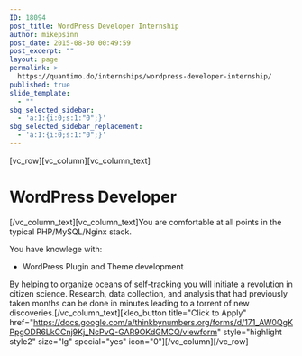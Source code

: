 ```yaml
---
ID: 18094
post_title: WordPress Developer Internship
author: mikepsinn
post_date: 2015-08-30 00:49:59
post_excerpt: ""
layout: page
permalink: >
  https://quantimo.do/internships/wordpress-developer-internship/
published: true
slide_template:
  - ""
sbg_selected_sidebar:
  - 'a:1:{i:0;s:1:"0";}'
sbg_selected_sidebar_replacement:
  - 'a:1:{i:0;s:1:"0";}'
---
```

[vc_row][vc_column][vc_column_text]
<h1>WordPress Developer</h1>
[/vc_column_text][vc_column_text]You are comfortable at all points in the typical PHP/MySQL/Nginx stack.

You have knowlege with:
- WordPress Plugin and Theme development

By helping to organize oceans of self-tracking you will initiate a revolution in citizen science. Research, data collection, and analysis that had previously taken months can be done in minutes leading to a torrent of new discoveries.[/vc_column_text][kleo_button title="Click to Apply" href="https://docs.google.com/a/thinkbynumbers.org/forms/d/171_AW0QgKPpgODR6LkCCnj9Kj_NcPvQ-GAR9OKdGMCQ/viewform" style="highlight style2" size="lg" special="yes" icon="0"][/vc_column][/vc_row]